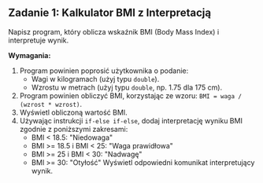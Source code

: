 ## Zadanie 1: Kalkulator BMI z Interpretacją

Napisz program, który oblicza wskaźnik BMI (Body Mass Index) i interpretuje wynik.

**Wymagania:**

1.  Program powinien poprosić użytkownika o podanie:
    * Wagi w kilogramach (użyj typu `double`).
    * Wzrostu w metrach (użyj typu `double`, np. 1.75 dla 175 cm).
2.  Program powinien obliczyć BMI, korzystając ze wzoru: `BMI = waga / (wzrost * wzrost)`.
3.  Wyświetl obliczoną wartość BMI.
4.  Używając instrukcji `if-else if-else`, dodaj interpretację wyniku BMI zgodnie z poniższymi zakresami:
    * BMI < 18.5: "Niedowaga"
    * BMI >= 18.5 i BMI < 25: "Waga prawidłowa"
    * BMI >= 25 i BMI < 30: "Nadwagę"
    * BMI >= 30: "Otyłość"
    Wyświetl odpowiedni komunikat interpretujący wynik.
